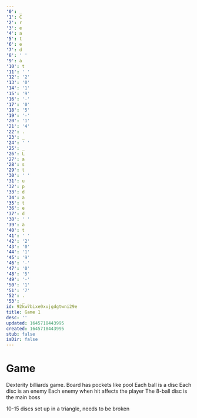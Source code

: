 ```yaml
---
'0': _
'1': C
'2': r
'3': e
'4': a
'5': t
'6': e
'7': d
'8': ' '
'9': a
'10': t
'11': ' '
'12': '2'
'13': '0'
'14': '1'
'15': '9'
'16': '-'
'17': '0'
'18': '5'
'19': '-'
'20': '1'
'21': '4'
'22': .
'23': _
'24': ' '
'25': _
'26': L
'27': a
'28': s
'29': t
'30': ' '
'31': u
'32': p
'33': d
'34': a
'35': t
'36': e
'37': d
'38': ' '
'39': a
'40': t
'41': ' '
'42': '2'
'43': '0'
'44': '1'
'45': '9'
'46': '-'
'47': '0'
'48': '5'
'49': '-'
'50': '1'
'51': '7'
'52': .
'53': _
id: 92kw7bixe0xujgdgtwni29e
title: Game 1
desc: ''
updated: 1645718443995
created: 1645718443995
stub: false
isDir: false
---
```


# Game


Dexterity billiards game.
Board has pockets like pool
Each ball is a disc
Each disc is an enemy
Each enemy when hit affects the player
The 8-ball disc is the main boss

10-15 discs set up in a triangle, needs to be broken

